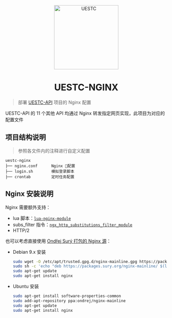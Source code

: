 <p align="center"><img src="https://ipic.vizards.cc/wmpk9.png" width="200" alt="UESTC"/></p>
<h1 align="center">UESTC-NGINX</h1>

> 部署 [UESTC-API](https://github.com/Vizards/uestc-api) 项目的 Nginx 配置

UESTC-API 的 11 个其他 API 均通过 Nginx 转发指定网页实现，此项目为对应的配置文件

## 项目结构说明

> 参照各文件内的注释进行自定义配置

```
uestc-nginx
├── nginx.conf      Nginx 配置          
├── login.sh        模拟登录脚本
├── crontab         定时任务配置
```

## Nginx 安装说明

Nginx 需要额外支持：

- lua 脚本：[`lua-nginx-module`](https://github.com/openresty/lua-nginx-module)
- subs_filter 指令：[`ngx_http_substitutions_filter_module`](https://github.com/yaoweibin/ngx_http_substitutions_filter_module)
- HTTP/2

也可以考虑直接使用 [Ondřej Surý 打包的 Nginx 源](https://launchpad.net/~ondrej/+archive/ubuntu/nginx)：

- Debian 9.x 安装

  ```bash
  sudo wget -O /etc/apt/trusted.gpg.d/nginx-mainline.gpg https://packages.sury.org/nginx-mainline/apt.gpg
  sudo sh -c 'echo "deb https://packages.sury.org/nginx-mainline/ $(lsb_release -sc) main" > /etc/apt/sources.list.d/nginx-mainline.list'
  sudo apt-get update
  sudo apt-get install nginx
  ```

- Ubuntu 安装

  ```bash
  sudo apt-get install software-properties-common
  sudo add-apt-repository ppa:ondrej/nginx-mainline
  sudo apt-get update
  sudo apt-get install nginx
  ```



